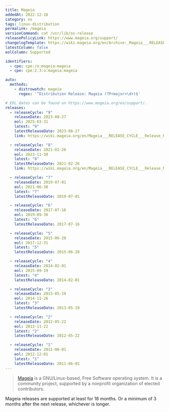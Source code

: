 ```yaml
---
title: Mageia
addedAt: 2022-12-16
category: os
tags: linux-distribution
permalink: /mageia
versionCommand: cat /usr/lib/os-release
releasePolicyLink: https://www.mageia.org/support/
changelogTemplate: https://wiki.mageia.org/en/Archive:_Mageia___RELEASE_CYCLE___Release_Notes
latestColumn: false
eolColumn: Supported

identifiers:
  - cpe: cpe:/o:mageia:mageia
  - cpe: cpe:2.3:o:mageia:mageia

auto:
  methods:
    - distrowatch: mageia
      regex: '^Distribution Release: Mageia (?P<major>\d+)$'

# EOL dates can be found on https://www.mageia.org/en/support/.
releases:
  - releaseCycle: "9"
    releaseDate: 2023-08-27
    eol: 2025-03-31
    latest: "9"
    latestReleaseDate: 2023-08-27
    link: https://wiki.mageia.org/en/Mageia___RELEASE_CYCLE___Release_Notes

  - releaseCycle: "8"
    releaseDate: 2021-02-26
    eol: 2023-11-30
    latest: "8"
    latestReleaseDate: 2021-02-26
    link: https://wiki.mageia.org/en/Mageia___RELEASE_CYCLE___Release_Notes

  - releaseCycle: "7"
    releaseDate: 2019-07-01
    eol: 2021-06-30
    latest: "7"
    latestReleaseDate: 2019-07-01

  - releaseCycle: "6"
    releaseDate: 2017-07-16
    eol: 2019-09-30
    latest: "6"
    latestReleaseDate: 2017-07-16

  - releaseCycle: "5"
    releaseDate: 2015-06-20
    eol: 2017-12-31
    latest: "5"
    latestReleaseDate: 2015-06-20

  - releaseCycle: "4"
    releaseDate: 2014-02-01
    eol: 2015-09-19
    latest: "4"
    latestReleaseDate: 2014-02-01

  - releaseCycle: "3"
    releaseDate: 2013-05-19
    eol: 2014-11-26
    latest: "3"
    latestReleaseDate: 2013-05-19

  - releaseCycle: "2"
    releaseDate: 2012-05-22
    eol: 2013-11-22
    latest: "2"
    latestReleaseDate: 2012-05-22

  - releaseCycle: "1"
    releaseDate: 2011-06-01
    eol: 2012-12-01
    latest: "1"
    latestReleaseDate: 2011-06-01
---
```


> [Mageia](https://www.mageia.org/) is a GNU/Linux-based, Free Software operating system. It is a
> community project, supported by a nonprofit organization of elected contributors.

Mageia releases are supported at least for 18 months. Or a minimum of 3 months after the next
release, whichever is longer.
